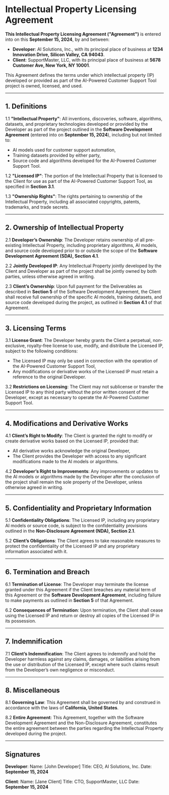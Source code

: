 # Intellectual Property Licensing Agreement

**This Intellectual Property Licensing Agreement ("Agreement")** is entered into on this **September 15, 2024**, by and between:

- **Developer**: AI Solutions, Inc., with its principal place of business at **1234 Innovation Drive, Silicon Valley, CA 94043**.
- **Client**: SupportMaster, LLC, with its principal place of business at **5678 Customer Ave, New York, NY 10001**.

This Agreement defines the terms under which intellectual property (IP) developed or provided as part of the AI-Powered Customer Support Tool project is owned, licensed, and used.

---

## 1. **Definitions**

1.1 **"Intellectual Property"**:
All inventions, discoveries, software, algorithms, datasets, and proprietary technologies developed or provided by the Developer as part of the project outlined in the **Software Development Agreement** (entered into on **September 15, 2024**), including but not limited to:
- AI models used for customer support automation,
- Training datasets provided by either party,
- Source code and algorithms developed for the AI-Powered Customer Support Tool.

1.2 **"Licensed IP"**:
The portion of the Intellectual Property that is licensed to the Client for use as part of the AI-Powered Customer Support Tool, as specified in **Section 3.1**.

1.3 **"Ownership Rights"**:
The rights pertaining to ownership of the Intellectual Property, including all associated copyrights, patents, trademarks, and trade secrets.

---

## 2. **Ownership of Intellectual Property**

2.1 **Developer’s Ownership**:
The Developer retains ownership of all pre-existing Intellectual Property, including proprietary algorithms, AI models, and source code developed prior to or outside the scope of the **Software Development Agreement (SDA), Section 4.1**.

2.2 **Jointly Developed IP**:
Any Intellectual Property jointly developed by the Client and Developer as part of the project shall be jointly owned by both parties, unless otherwise agreed in writing.

2.3 **Client’s Ownership**:
Upon full payment for the Deliverables as described in **Section 5** of the Software Development Agreement, the Client shall receive full ownership of the specific AI models, training datasets, and source code developed during the project, as outlined in **Section 4.1** of that Agreement.

---

## 3. **Licensing Terms**

3.1 **License Grant**:
The Developer hereby grants the Client a perpetual, non-exclusive, royalty-free license to use, modify, and distribute the Licensed IP, subject to the following conditions:
- The Licensed IP may only be used in connection with the operation of the AI-Powered Customer Support Tool,
- Any modifications or derivative works of the Licensed IP must retain a reference to the original Developer.

3.2 **Restrictions on Licensing**:
The Client may not sublicense or transfer the Licensed IP to any third party without the prior written consent of the Developer, except as necessary to operate the AI-Powered Customer Support Tool.

---

## 4. **Modifications and Derivative Works**

4.1 **Client’s Right to Modify**:
The Client is granted the right to modify or create derivative works based on the Licensed IP, provided that:
- All derivative works acknowledge the original Developer,
- The Client provides the Developer with access to any significant modifications made to the AI models or algorithms.

4.2 **Developer’s Right to Improvements**:
Any improvements or updates to the AI models or algorithms made by the Developer after the conclusion of the project shall remain the sole property of the Developer, unless otherwise agreed in writing.

---

## 5. **Confidentiality and Proprietary Information**

5.1 **Confidentiality Obligations**:
The Licensed IP, including any proprietary AI models or source code, is subject to the confidentiality provisions outlined in the **Non-Disclosure Agreement (NDA), Section 2.1**.

5.2 **Client’s Obligations**:
The Client agrees to take reasonable measures to protect the confidentiality of the Licensed IP and any proprietary information associated with it.

---

## 6. **Termination and Breach**

6.1 **Termination of License**:
The Developer may terminate the license granted under this Agreement if the Client breaches any material term of this Agreement or the **Software Development Agreement**, including failure to make payments as outlined in **Section 5** of that Agreement.

6.2 **Consequences of Termination**:
Upon termination, the Client shall cease using the Licensed IP and return or destroy all copies of the Licensed IP in its possession.

---

## 7. **Indemnification**

7.1 **Client’s Indemnification**:
The Client agrees to indemnify and hold the Developer harmless against any claims, damages, or liabilities arising from the use or distribution of the Licensed IP, except where such claims result from the Developer’s own negligence or misconduct.

---

## 8. **Miscellaneous**

8.1 **Governing Law**:
This Agreement shall be governed by and construed in accordance with the laws of **California, United States**.

8.2 **Entire Agreement**:
This Agreement, together with the Software Development Agreement and the Non-Disclosure Agreement, constitutes the entire agreement between the parties regarding the Intellectual Property developed during the project.

---

## Signatures

**Developer**:
Name: [John Developer]
Title: CEO, AI Solutions, Inc.
Date: **September 15, 2024**

**Client**:
Name: [Jane Client]
Title: CTO, SupportMaster, LLC
Date: **September 15, 2024**
